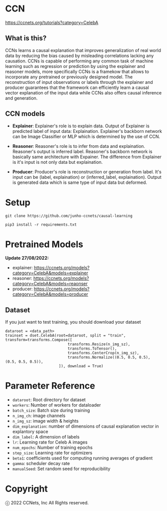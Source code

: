 # CCN
  https://ccnets.org/tutorials?category=CelebA
  
## What is this?

CCNs learns a causal explanation that improves generalization of real world data by reducing the bias caused by misleading correlations lacking any causation. CCNs is capable of performing any common task of machine learning such as regression or prediction by using the explainer and reasoner models, more specifically CCNs is a framekow that allows to incorporate any pretrained or previously designed model. The reconstruction of input observations or labels through the explainer and producer guarantees that the framework can efficiently learn a causal vector explanation of the input data while CCNs also offers causal inference and generation.

## CCN models
- **Explainer**: Explainer's role is to explain data. Output of Explainer is predicted label of input data: Explaination. Explainer's backborn network can be Image Classifier or MLP which is determined by the use of CCN.

- **Reasoner**: Reasoner's role is to infer from data and explaination. Reasoner's output is inferred label. Reasoner's backborn network is basically same architecture with Expainer. The difference from Explainer is it's input is not only data but explaination.

- **Producer**: Producer's role is reconstruction or generation from label. It's input can be (label, explaination) or (inferred_label, explaination). Output is generated data which is same type of input data but deformed.

# Setup
```
git clone https://github.com/junho-ccnets/causal-learning

pip3 install -r requirements.txt
```

# Pretrained Models
**Update 27/08/2022:**
- explainer: https://ccnets.org/models?category=CelebA&models=explainer
- reasoner: https://ccnets.org/models?category=CelebA&models=reaonser
- producer: https://ccnets.org/models?category=CelebA&models=producer

## Dataset
If you just want to test training, you should download your dataset
```
dataroot = <data_path>
trainset = dset.CelebA(root=dataroot, split = "train", transform=transforms.Compose([
                            transforms.Resize(n_img_sz),
                            transforms.ToTensor(),
                            transforms.CenterCrop(n_img_sz),
                            transforms.Normalize((0.5, 0.5, 0.5), (0.5, 0.5, 0.5)),
                        ]), download = True)
```
  
# Parameter Reference
- `dataroot`: Root directory for dataset
- `workers`: Number of workers for dataloader
- `batch_size`: Batch size during training
- `n_img_ch`: image channels
- `n_img_sz`: image width & heights
- `dim_explanation`: number of dimensions of causal explanation vector in explantory space
- `dim_label`: A dimension of labels
- `lr`: Learning rate for Celeb A images
- `num_epochs`: Number of training epochs
- `step_size`: Learning rate for optimizers
- `beta1`: coefficients used for computing running averages of gradient
- `gamma`: scheduler decay rate
- `manualSeed`: Set random seed for reproducibility

# Copyright
ⓒ 2022 CCNets, Inc All Rights reserved.
